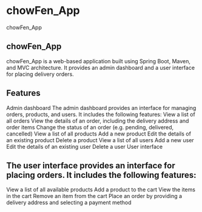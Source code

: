 # chowFen_App
chowFen_App

## chowFen_App 
chowFen_App  is a web-based application built using Spring Boot, Maven, and MVC architecture. It provides an admin dashboard and a user interface for placing delivery orders.

## Features
Admin dashboard
The admin dashboard provides an interface for managing orders, products, and users. It includes the following features:
View a list of all orders
View the details of an order, including the delivery address and order items
Change the status of an order (e.g. pending, delivered, cancelled)
View a list of all products
Add a new product
Edit the details of an existing product
Delete a product
View a list of all users
Add a new user
Edit the details of an existing user
Delete a user
User interface

## The user interface provides an interface for placing orders. It includes the following features:
View a list of all available products
Add a product to the cart
View the items in the cart
Remove an item from the cart
Place an order by providing a delivery address and selecting a payment method
